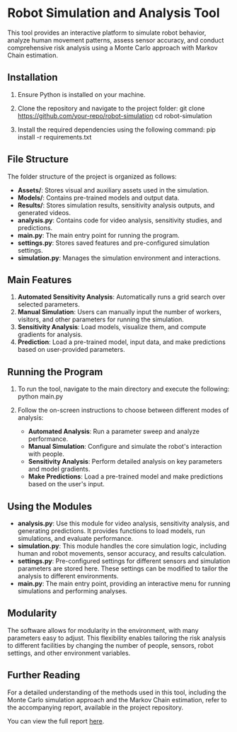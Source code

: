 Robot Simulation and Analysis Tool
==================================

This tool provides an interactive platform to simulate robot behavior, analyze human movement patterns, assess sensor accuracy, and conduct comprehensive risk analysis using a Monte Carlo approach with Markov Chain estimation.

Installation
------------
1. Ensure Python is installed on your machine.
2. Clone the repository and navigate to the project folder:
   git clone https://github.com/your-repo/robot-simulation
   cd robot-simulation

3. Install the required dependencies using the following command:
   pip install -r requirements.txt

File Structure
--------------
The folder structure of the project is organized as follows:

- **Assets/**: Stores visual and auxiliary assets used in the simulation.
- **Models/**: Contains pre-trained models and output data.
- **Results/**: Stores simulation results, sensitivity analysis outputs, and generated videos.
- **analysis.py**: Contains code for video analysis, sensitivity studies, and predictions.
- **main.py**: The main entry point for running the program.
- **settings.py**: Stores saved features and pre-configured simulation settings.
- **simulation.py**: Manages the simulation environment and interactions.

Main Features
-------------
1. **Automated Sensitivity Analysis**: Automatically runs a grid search over selected parameters.
2. **Manual Simulation**: Users can manually input the number of workers, visitors, and other parameters for running the simulation.
3. **Sensitivity Analysis**: Load models, visualize them, and compute gradients for analysis.
4. **Prediction**: Load a pre-trained model, input data, and make predictions based on user-provided parameters.

Running the Program
-------------------
1. To run the tool, navigate to the main directory and execute the following:
   python main.py

2. Follow the on-screen instructions to choose between different modes of analysis:
   - **Automated Analysis**: Run a parameter sweep and analyze performance.
   - **Manual Simulation**: Configure and simulate the robot's interaction with people.
   - **Sensitivity Analysis**: Perform detailed analysis on key parameters and model gradients.
   - **Make Predictions**: Load a pre-trained model and make predictions based on the user's input.

Using the Modules
-----------------
- **analysis.py**: Use this module for video analysis, sensitivity analysis, and generating predictions. It provides functions to load models, run simulations, and evaluate performance.
- **simulation.py**: This module handles the core simulation logic, including human and robot movements, sensor accuracy, and results calculation.
- **settings.py**: Pre-configured settings for different sensors and simulation parameters are stored here. These settings can be modified to tailor the analysis to different environments.
- **main.py**: The main entry point, providing an interactive menu for running simulations and performing analyses.

Modularity
----------
The software allows for modularity in the environment, with many parameters easy to adjust. This flexibility enables tailoring the risk analysis to different facilities by changing the number of people, sensors, robot settings, and other environment variables.

Further Reading
---------------
For a detailed understanding of the methods used in this tool, including the Monte Carlo simulation approach and the Markov Chain estimation, refer to the accompanying report, available in the project repository.

You can view the full report [here](Report.pdf).
